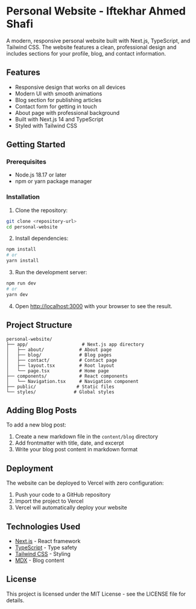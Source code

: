 # Personal Website - Iftekhar Ahmed Shafi

A modern, responsive personal website built with Next.js, TypeScript, and Tailwind CSS. The website features a clean, professional design and includes sections for your profile, blog, and contact information.

## Features

- Responsive design that works on all devices
- Modern UI with smooth animations
- Blog section for publishing articles
- Contact form for getting in touch
- About page with professional background
- Built with Next.js 14 and TypeScript
- Styled with Tailwind CSS

## Getting Started

### Prerequisites

- Node.js 18.17 or later
- npm or yarn package manager

### Installation

1. Clone the repository:
```bash
git clone <repository-url>
cd personal-website
```

2. Install dependencies:
```bash
npm install
# or
yarn install
```

3. Run the development server:
```bash
npm run dev
# or
yarn dev
```

4. Open [http://localhost:3000](http://localhost:3000) with your browser to see the result.

## Project Structure

```
personal-website/
├── app/                    # Next.js app directory
│   ├── about/             # About page
│   ├── blog/              # Blog pages
│   ├── contact/           # Contact page
│   ├── layout.tsx         # Root layout
│   └── page.tsx           # Home page
├── components/            # React components
│   └── Navigation.tsx     # Navigation component
├── public/               # Static files
└── styles/              # Global styles
```

## Adding Blog Posts

To add a new blog post:

1. Create a new markdown file in the `content/blog` directory
2. Add frontmatter with title, date, and excerpt
3. Write your blog post content in markdown format

## Deployment

The website can be deployed to Vercel with zero configuration:

1. Push your code to a GitHub repository
2. Import the project to Vercel
3. Vercel will automatically deploy your website

## Technologies Used

- [Next.js](https://nextjs.org/) - React framework
- [TypeScript](https://www.typescriptlang.org/) - Type safety
- [Tailwind CSS](https://tailwindcss.com/) - Styling
- [MDX](https://mdxjs.com/) - Blog content

## License

This project is licensed under the MIT License - see the LICENSE file for details. 